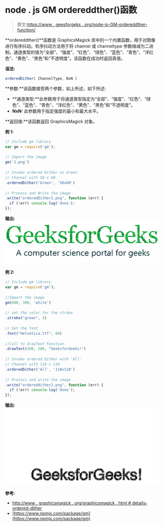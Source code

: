 # node . js GM ordereddther()函数

> 原文:[https://www . geesforgeks . org/node-js-GM-ordereddther-function/](https://www.geeksforgeeks.org/node-js-gm-ordereddither-function/)

**ordereddther()**函数是 GraphicsMagick 库中的一个内置函数，用于对图像进行有序抖动。有序抖动方法用于将 channel 或 channeltype 参数缩减为二进制。通道类型的值为“全部”、“强度”、“红色”、“绿色”、“蓝色”、“青色”、“洋红色”、“黄色”、“黑色”和“不透明度”。该函数在成功时返回真值。

**语法:**

```js
orderedDither( ChannelType, NxN )
```

**参数:**该函数接受两个参数，如上所述，如下所述:

*   **通道类型:**此参数用于将通道类型指定为“全部”、“强度”、“红色”、“绿色”、“蓝色”、“青色”、“洋红色”、“黄色”、“黑色”和“不透明度”。
*   **NxN:** 此参数用于指定强度的最小和最大水平。

**返回值:**该函数返回 GraphicsMagick 对象。

**例 1:**

```js
// Include gm library
var gm = require('gm');

// Import the image
gm('1.png')

// Invoke ordered Dither on Green
// Channel with 50 x 60
.orderedDither('Green', '50x60')

// Process and Write the image
.write("orderedDither1.png", function (err) {
  if (!err) console.log('done');
});
```

**输出:**
![](img/e0db284c0cfccb08842037cb6cf6f060.png)

**例 2:**

```js
// Include gm library
var gm = require('gm');

//Import the image
gm(600, 300, 'white')

// set the color for the stroke
.stroke("green", 3)

// Set the font 
.font("Helvetica.ttf", 60)

//Call to drawText Function
.drawText(100, 280, "GeeksforGeeks!")

// Invoke ordered Dither with 'All'
// Channel with 110 x 110
.orderedDither('All', '110x110')

// Process and write the image 
.write("ordereddither2.png", function (err) {
  if (!err) console.log('done');
});
```

**输出:**
![](img/1747a88653803d6e89cdc81f6715487b.png)

**参考:**

*   [http://www . graphicsmagick . org/graphicsmagick . html # details-ordered-dither](http://www.graphicsmagick.org/GraphicsMagick.html#details-ordered-dither)
*   [https://www.npmjs.com/package/gm](https://www.npmjs.com/package/gm)